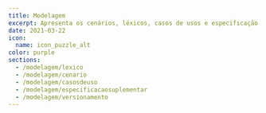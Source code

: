 ```yaml
---
title: Modelagem
excerpt: Apresenta os cenários, léxicos, casos de usos e especificação suplementar do projeto.
date: 2021-03-22
icon:
  name: icon_puzzle_alt
color: purple
sections:
  - /modelagem/lexico
  - /modelagem/cenario
  - /modelagem/casosdeuso
  - /modelagem/especificacaosuplementar
  - /modelagem/versionamento
---
```

